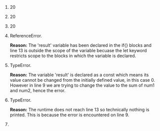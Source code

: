 1. 20
2. 20
3. 20
4. ReferenceError. 
   
   **Reason:** The 'result' variable has been declared in the if{} blocks and line 13 is outside the scope of the variable becuase the let keyword restricts scope to the blocks in which the variable is declared.
5. TypeError. 
   
   **Reason:** The variable 'result' is declared as a const which means its value cannot be changed from the initially defined value, in this case 0. However in line 9 we are trying to change the value to the sum of num1 and num2, hence the error.
6. TypeError. 
   
   **Reason:** The runtime does not reach line 13 so technically nothing is printed. This is because the error is encountered on line 9.
7. 